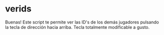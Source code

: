 # verids
Buenas! Este script te permite ver las ID's de los demás jugadores pulsando la tecla de dirección hacia arriba. Tecla totalmente modificable a gusto. 

